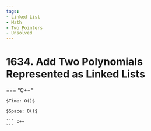 ```yaml
---
tags:
- Linked List
- Math
- Two Pointers
- Unsolved
---
```



# 1634. Add Two Polynomials Represented as Linked Lists

=== "C++"

    $Time: O()$

    $Space: O()$

    ``` c++
    ```
